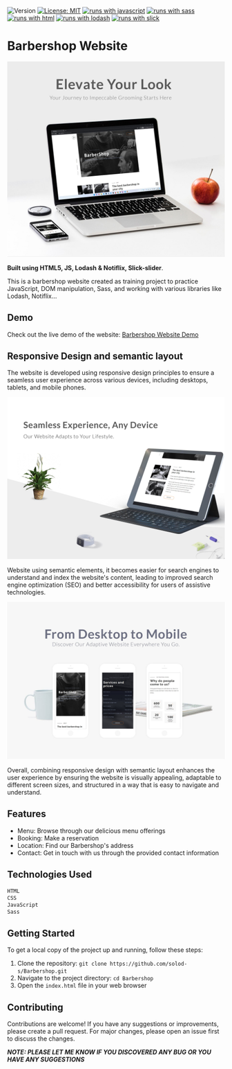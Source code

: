 ![Version](https://img.shields.io/badge/Version-1.1-blue.svg?cacheSeconds=2592000)
[![License: MIT](https://img.shields.io/badge/License-MIT-yellow.svg)](https://opensource.org/licenses/MIT)
[![runs with javascript](https://img.shields.io/badge/Runs%20with%20JavaScript-000.svg?style=flat-square&logo=javascript&labelColor=#EFD81D3)](https://developer.mozilla.org/en-US/docs/Web/JavaScript)
[![runs with sass](https://img.shields.io/badge/Runs%20with%20Sass-000.svg?style=flat-square&logo=sass&labelColor=#C66394)](https://sass-lang.com/)
[![runs with html](https://img.shields.io/badge/Runs%20with%20HTML-000.svg?style=flat-square&logo=html5&labelColor=#E1431D&logoColor=#E1431D)](https://developer.mozilla.org/en-US/docs/Glossary/HTML5)
[![runs with lodash](https://img.shields.io/badge/Runs%20with%20Lodash-000.svg?style=flat-square&logo=lodash&labelColor=#164E9C&logoColor=#164E9C)](https://lodash.com/)
[![runs with slick](https://img.shields.io/badge/Runs%20with%20Slick_Slider-000.svg?style=flat-square&logo=slickpic&labelColor=#164E9C&logoColor=#164E9C)](https://kenwheeler.github.io/slick/)

# Barbershop Website

![Barbershop](/images/public/1-min.jpg)

**Built using HTML5, JS, Lodash & Notiflix, Slick-slider**.

This is a barbershop website created as training project to practice JavaScript, DOM manipulation,
Sass, and working with various libraries like Lodash, Notiflix...

## Demo

Check out the live demo of the website:
[Barbershop Website Demo](https://github.com/Solod-S/Barbershop-ver.-02)

## Responsive Design and semantic layout

The website is developed using responsive design principles to ensure a seamless user experience
across various devices, including desktops, tablets, and mobile phones.

![Barbershop](/images/public/2-min.jpg)

Website using semantic elements, it becomes easier for search engines to understand and index the
website's content, leading to improved search engine optimization (SEO) and better accessibility for
users of assistive technologies.

![Barbershop](/images/public/3-min.jpg)

Overall, combining responsive design with semantic layout enhances the user experience by ensuring
the website is visually appealing, adaptable to different screen sizes, and structured in a way that
is easy to navigate and understand.

## Features

- Menu: Browse through our delicious menu offerings
- Booking: Make a reservation
- Location: Find our Barbershop's address
- Contact: Get in touch with us through the provided contact information

## Technologies Used

    HTML
    CSS
    JavaScript
    Sass

## Getting Started

To get a local copy of the project up and running, follow these steps:

1. Clone the repository: `git clone https://github.com/solod-s/Barbershop.git`
2. Navigate to the project directory: `cd Barbershop`
3. Open the `index.html` file in your web browser

## Contributing

Contributions are welcome! If you have any suggestions or improvements, please create a pull
request. For major changes, please open an issue first to discuss the changes.

**_NOTE: PLEASE LET ME KNOW IF YOU DISCOVERED ANY BUG OR YOU HAVE ANY SUGGESTIONS_**
